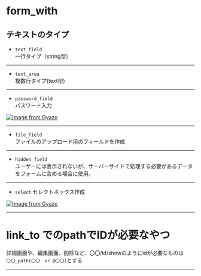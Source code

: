 # form_with
## テキストのタイプ

- `text_field`    
一行タイプ（string型）    
***

- `text_area`    
複数行タイプ(text型)    
***

- `password_field`    
パスワード入力
    
[![Image from Gyazo](https://i.gyazo.com/cc8462addcc50750b214bd51ffae4864.png)](https://gyazo.com/cc8462addcc50750b214bd51ffae4864)
***
    
- `file_field`    
ファイルのアップロード用のフィールドを作成    
***

- `hidden_field`    
ユーザーには表示されないが、サーバーサイドで処理する必要があるデータをフォームに含める場合に使用。
***

- `select`
セレクトボックス作成
    
[![Image from Gyazo](https://i.gyazo.com/47e3ec877cdb917303245b560a0d4769.png)](https://gyazo.com/47e3ec877cdb917303245b560a0d4769)
***

# link_to でのpathでIDが必要なやつ
詳細画面や、編集画面、削除など、〇〇/id/showのようにidが必要なものは    
`〇〇_path(〇〇　or @〇〇)`とする
***


